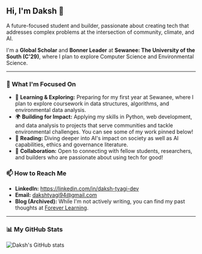 ## Hi, I'm Daksh 👋

A future-focused student and builder, passionate about creating tech that addresses complex problems at the intersection of community, climate, and AI. 

I'm a **Global Scholar** and **Bonner Leader** at **Sewanee: The University of the South (C'29)**, where I plan to explore Computer Science and Environmental Science.

---

### 🔭 What I'm Focused On

- 🌱 **Learning & Exploring:** Preparing for my first year at Sewanee, where I plan to explore coursework in data structures, algorithms, and environmental data analysis.
- 🌍 **Building for Impact:** Applying my skills in Python, web development, and data analysis to projects that serve communities and tackle environmental challenges. You can see some of my work pinned below!
- 📖 **Reading:** Diving deeper into AI's impact on society as well as AI capabilities, ethics and governance literature.
- 🤝 **Collaboration:** Open to connecting with fellow students, researchers, and builders who are passionate about using tech for good!

### 📫 How to Reach Me

- **LinkedIn:** https://linkedin.com/in/daksh-tyagi-dev
- **Email:** dakshtyagi94@gmail.com
- **Blog (Archived):** While I'm not actively writing, you can find my past thoughts at [Forever Learning](https://foreverlearning.hashnode.dev/).

---

### 📊 My GitHub Stats

![Daksh's GitHub stats](https://github-readme-stats.vercel.app/api?username=Daksh-T&show_icons=true)
